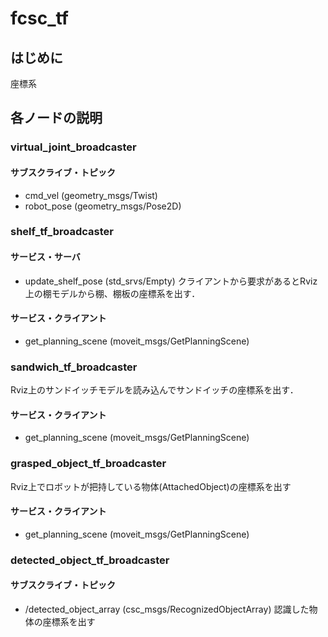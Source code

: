 fcsc_tf
=============================

## はじめに
座標系

## 各ノードの説明
### virtual_joint_broadcaster

#### サブスクライブ・トピック
* cmd_vel (geometry_msgs/Twist)
* robot_pose (geometry_msgs/Pose2D)

### shelf_tf_broadcaster
####  サービス・サーバ
* update_shelf_pose (std_srvs/Empty)
クライアントから要求があるとRviz上の棚モデルから棚、棚板の座標系を出す．

#### サービス・クライアント
* get_planning_scene (moveit_msgs/GetPlanningScene)

### sandwich_tf_broadcaster
Rviz上のサンドイッチモデルを読み込んでサンドイッチの座標系を出す．

#### サービス・クライアント
* get_planning_scene (moveit_msgs/GetPlanningScene)

### grasped_object_tf_broadcaster
Rviz上でロボットが把持している物体(AttachedObject)の座標系を出す

#### サービス・クライアント
* get_planning_scene (moveit_msgs/GetPlanningScene)

### detected_object_tf_broadcaster
#### サブスクライブ・トピック
* /detected_object_array (csc_msgs/RecognizedObjectArray)
認識した物体の座標系を出す

